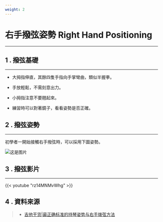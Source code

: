 ```yaml
---
weight: 2
---
```


# 右手撥弦姿勢 Right Hand Positioning

---

## 1 . 撥弦基礎

---

- 大拇指伸直，其餘四隻手指向手掌彎曲，類似半握拳。

- 手放輕鬆，不需刻意出力。

- 小拇指注意不要翹起來。

- 練習時可以對著鏡子，看看姿勢是否正確。

## 2 . 撥弦姿勢

---

初學者一開始接觸右手撥弦時，可以採用下圖姿勢。

![这是图片](/認識吉他/吉他姿勢/guitar-1.png)

## 3 . 撥弦影片

---

{{< youtube "rz14MNMvWhg" >}}

## 4 . 資料來源

> - [吉他干货|最正确标准的持琴姿势与右手拨弦方法](https://zhuanlan.zhihu.com/p/109042818)  